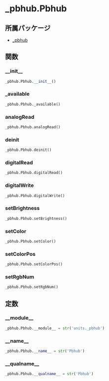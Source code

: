# _pbhub.Pbhub

## 所属パッケージ
- [_pbhub](../../module/_pbhub)

## 関数

### \_\_init\_\_
```python
_pbhub.Pbhub.__init__()
```

### \_available
```python
_pbhub.Pbhub._available()
```

### analogRead
```python
_pbhub.Pbhub.analogRead()
```

### deinit
```python
_pbhub.Pbhub.deinit()
```

### digitalRead
```python
_pbhub.Pbhub.digitalRead()
```

### digitalWrite
```python
_pbhub.Pbhub.digitalWrite()
```

### setBrightness
```python
_pbhub.Pbhub.setBrightness()
```

### setColor
```python
_pbhub.Pbhub.setColor()
```

### setColorPos
```python
_pbhub.Pbhub.setColorPos()
```

### setRgbNum
```python
_pbhub.Pbhub.setRgbNum()
```

## 定数

### \_\_module\_\_
```python
_pbhub.Pbhub.__module__ = str('units._pbhub')
```

### \_\_name\_\_
```python
_pbhub.Pbhub.__name__ = str('Pbhub')
```

### \_\_qualname\_\_
```python
_pbhub.Pbhub.__qualname__ = str('Pbhub')
```
